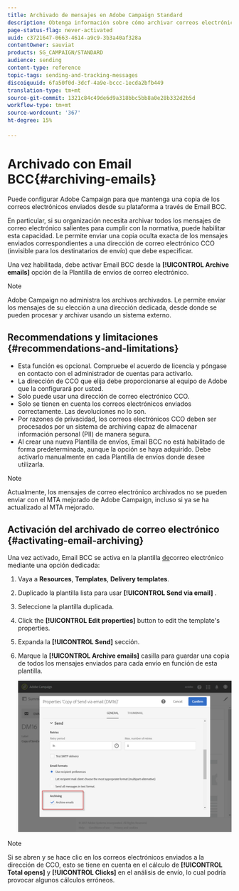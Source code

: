 ```yaml
---
title: Archivado de mensajes en Adobe Campaign Standard
description: Obtenga información sobre cómo archivar correos electrónicos con Adobe Campaign Standard mediante una dirección de correo electrónico CCO.
page-status-flag: never-activated
uuid: c3721647-0663-4614-a9c9-3b3a40af328a
contentOwner: sauviat
products: SG_CAMPAIGN/STANDARD
audience: sending
content-type: reference
topic-tags: sending-and-tracking-messages
discoiquuid: 6fa50f0d-3dcf-4a9e-bccc-1ecda2bfb449
translation-type: tm+mt
source-git-commit: 1321c84c49de6d9a318bbc5bb8a0e28b332d2b5d
workflow-type: tm+mt
source-wordcount: '367'
ht-degree: 15%

---
```



# Archivado con Email BCC{#archiving-emails}

Puede configurar Adobe Campaign para que mantenga una copia de los correos electrónicos enviados desde su plataforma a través de Email BCC.

En particular, si su organización necesita archivar todos los mensajes de correo electrónico salientes para cumplir con la normativa, puede habilitar esta capacidad. Le permite enviar una copia oculta exacta de los mensajes enviados correspondientes a una dirección de correo electrónico CCO (invisible para los destinatarios de envío) que debe especificar.

Una vez habilitada, debe activar Email BCC desde la **[!UICONTROL Archive emails]** opción de la Plantilla de envíos de correo electrónico.

>[!NOTE]
>
>Adobe Campaign no administra los archivos archivados. Le permite enviar los mensajes de su elección a una dirección dedicada, desde donde se pueden procesar y archivar usando un sistema externo.

## Recommendations y limitaciones {#recommendations-and-limitations}

* Esta función es opcional. Compruebe el acuerdo de licencia y póngase en contacto con el administrador de cuentas para activarlo.
* La dirección de CCO que elija debe proporcionarse al equipo de Adobe que la configurará por usted.
* Solo puede usar una dirección de correo electrónico CCO.
* Solo se tienen en cuenta los correos electrónicos enviados correctamente. Las devoluciones no lo son.
* Por razones de privacidad, los correos electrónicos CCO deben ser procesados por un sistema de archiving capaz de almacenar información personal (PII) de manera segura.
* Al crear una nueva Plantilla de envíos, Email BCC no está habilitado de forma predeterminada, aunque la opción se haya adquirido. Debe activarlo manualmente en cada Plantilla de envíos donde desee utilizarla.

>[!NOTE]
>
>Actualmente, los mensajes de correo electrónico archivados no se pueden enviar con el MTA mejorado de Adobe Campaign, incluso si ya se ha actualizado al MTA mejorado.

## Activación del archivado de correo electrónico {#activating-email-archiving}

Una vez activado, Email BCC se activa en la plantilla [de](../../start/using/marketing-activity-templates.md)correo electrónico mediante una opción dedicada:

1. Vaya a **Resources**, **Templates**, **Delivery templates**.
1. Duplicado la plantilla lista para usar **[!UICONTROL Send via email]** .
1. Seleccione la plantilla duplicada.
1. Click the **[!UICONTROL Edit properties]** button to edit the template&#39;s properties.
1. Expanda la **[!UICONTROL Send]** sección.
1. Marque la **[!UICONTROL Archive emails]** casilla para guardar una copia de todos los mensajes enviados para cada envío en función de esta plantilla.

   ![](assets/email_archiving.png)

>[!NOTE]
>
>Si se abren y se hace clic en los correos electrónicos enviados a la dirección de CCO, esto se tiene en cuenta en el cálculo de **[!UICONTROL Total opens]** y **[!UICONTROL Clicks]** en el análisis de envío, lo cual podría provocar algunos cálculos erróneos.